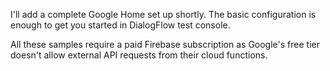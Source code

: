 I'll add a complete Google Home set up shortly. The basic configuration is enough to get you started in DialogFlow test console. 

All these samples require a paid Firebase subscription as Google's free tier doesn't allow external API requests from their cloud functions.
